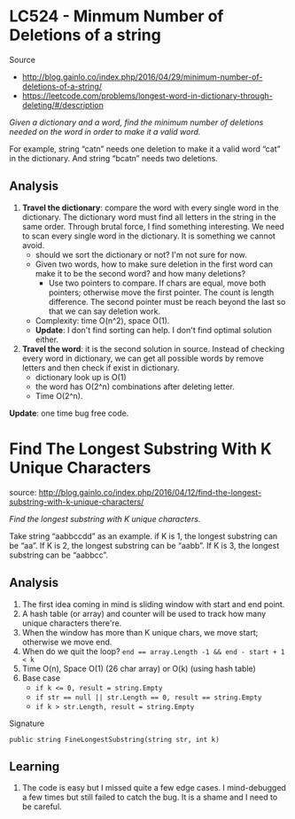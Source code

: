 # LC524 - Minmum Number of Deletions of a string
Source

* http://blog.gainlo.co/index.php/2016/04/29/minimum-number-of-deletions-of-a-string/
* https://leetcode.com/problems/longest-word-in-dictionary-through-deleting/#/description

*Given a dictionary and a word, find the minimum number of deletions needed on the word in order to make it a valid word.*

For example, string “catn” needs one deletion to make it a valid word “cat” in the dictionary. And string “bcatn” needs two deletions.

## Analysis
1. **Travel the dictionary**: compare the word with every single word in the dictionary. The dictionary word must find all letters in the string in the same order. Through brutal force, I find something interesting. We need to scan every single word in the dictionary. It is something we cannot avoid.
	* should we sort the dictionary or not? I'm not sure for now.
	* Given two words, how to make sure deletion in the first word can make it to be the second word? and how many deletions?
		* Use two pointers to compare. If chars are equal, move both pointers; otherwise move the first pointer. The count is length difference. The second pointer must be reach beyond the last so that we can say deletion work.
	* Complexity: time O(n^2), space O(1).
	* **Update**: I don't find sorting can help. I don't find optimal solution either.
2. **Travel the word**: it is the second solution in source. Instead of checking every word in dictionary, we can get all possible words by remove letters and then check if exist in dictionary. 
	* dictionary look up is O(1)
	* the word has O(2^n) combinations after deleting letter.
	* Time O(2^n). 

**Update**: one time bug free code.

# Find The Longest Substring With K Unique Characters
source: http://blog.gainlo.co/index.php/2016/04/12/find-the-longest-substring-with-k-unique-characters/

*Find the longest substring with K unique characters.*

Take string “aabbccdd” as an example.
if K is 1, the longest substring can be “aa”.
If K is 2, the longest substring can be “aabb”.
If K is 3, the longest substring can be “aabbcc”.

## Analysis
1. The first idea coming in mind is sliding window with start and end point.
2. A hash table (or array) and counter will be used to track how many unique characters there're. 
3. When the window has more than K unique chars, we move start; otherwise we move end.
4. When do we quit the loop? `end == array.Length -1 && end - start + 1 < k`
5. Time O(n), Space O(1) (26 char array) or O(k) (using hash table) 
6. Base case
	* `if k <= 0, result = string.Empty`
	* `if str == null || str.Length == 0, result == string.Empty`
	* `if k > str.Length, result = string.Empty`

Signature
```
public string FineLongestSubstring(string str, int k)
```

## Learning
1. The code is easy but I missed quite a few edge cases. I mind-debugged a few times but still failed to catch the bug. It is a shame and I need to be careful.
